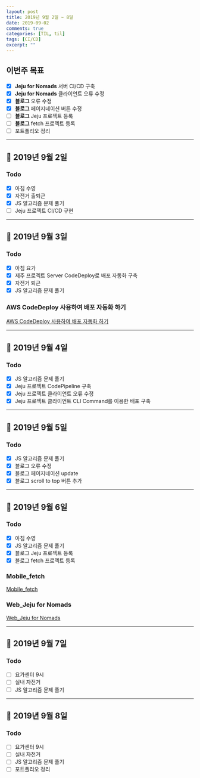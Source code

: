 ```yaml
---
layout: post
title: 2019년 9월 2일 ~ 8일
date: 2019-09-02
comments: true
categories: [TIL, til]
tags: [CI/CD]
excerpt: ""
---
```


## 이번주 목표

- [x] **Jeju for Nomads** 서버 CI/CD 구축
- [x] **Jeju for Nomads** 클라이언트 오류 수정
- [x] **블로그** 오류 수정
- [x] **블로그** 페이지네이션 버튼 수정
- [ ] **블로그** Jeju 프로젝트 등록
- [ ] **블로그** fetch 프로젝트 등록
- [ ] 포트폴리오 정리

---

## 📅 2019년 9월 2일

### Todo

- [x] 아침 수영
- [x] 자전거 출퇴근
- [x] JS 알고리즘 문제 풀기
- [ ] Jeju 프로젝트 CI/CD 구현

---

## 📅 2019년 9월 3일

### Todo

- [x] 아침 요가
- [x] 제주 프로젝트 Server CodeDeploy로 배포 자동화 구축
- [x] 자전거 퇴근
- [x] JS 알고리즘 문제 풀기

### AWS CodeDeploy 사용하여 배포 자동화 하기

[AWS CodeDeploy 사용하여 배포 자동화 하기](/study/etc/AWS-CodeDeploy-사용하여-배포-자동화-하기/)

---

## 📅 2019년 9월 4일

### Todo

- [x] JS 알고리즘 문제 풀기
- [x] Jeju 프로젝트 CodePipeline 구축
- [x] Jeju 프로젝트 클라이언트 오류 수정
- [x] Jeju 프로젝트 클라이언트 CLI Command를 이용한 배포 구축

---

## 📅 2019년 9월 5일

### Todo

- [x] JS 알고리즘 문제 풀기
- [x] 블로그 오류 수정
- [x] 블로그 페이지네이션 update
- [x] 블로그 scroll to top 버튼 추가

---

## 📅 2019년 9월 6일

### Todo

- [x] 아침 수영
- [x] JS 알고리즘 문제 풀기
- [x] 블로그 Jeju 프로젝트 등록
- [x] 블로그 fetch 프로젝트 등록

### Mobile_fetch

[Mobile_fetch](/projects/Mobile_fetch/)

### Web_Jeju for Nomads

[Web_Jeju for Nomads](/projects/Web_Jeju-for-Nomads/)

---

## 📅 2019년 9월 7일

### Todo

- [ ] 요가센터 9시
- [ ] 실내 자전거
- [ ] JS 알고리즘 문제 풀기

---

## 📅 2019년 9월 8일

### Todo

- [ ] 요가센터 9시
- [ ] 실내 자전거
- [ ] JS 알고리즘 문제 풀기
- [ ] 포트폴리오 정리
